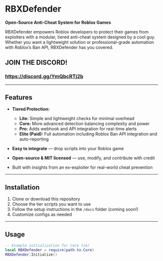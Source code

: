 # RBXDefender

**Open-Source Anti-Cheat System for Roblox Games**

RBXDefender empowers Roblox developers to protect their games from exploiters with a modular, tiered anti-cheat system designed by a cool guy. Whether you want a lightweight solution or professional-grade automation with Roblox’s Ban API, RBXDefender has you covered.
## JOIN THE DISCORD!
### https://discord.gg/YmQbcRTj2b
---

## Features

- **Tiered Protection:**  
  - **Lite:** Simple and lightweight checks for minimal overhead  
  - **Core:** More advanced detection balancing complexity and power  
  - **Pro:** Adds webhook and API integration for real-time alerts  
  - **Elite (Paid):** Full automation including Roblox Ban API integration and auto-reporting

- **Easy to integrate** — drop scripts into your Roblox game  
- **Open-source & MIT licensed** — use, modify, and contribute with credit  
- Built with insights from an ex-exploiter for real-world cheat prevention

---

## Installation

1. Clone or download this repository  
2. Choose the tier scripts you want to use  
3. Follow the setup instructions in the `/docs` folder (coming soon!)  
4. Customize configs as needed  

---

## Usage

```lua
-- Example initialization for Core tier
local RBXDefender = require(path.to.Core)
RBXDefender:Initialize()
